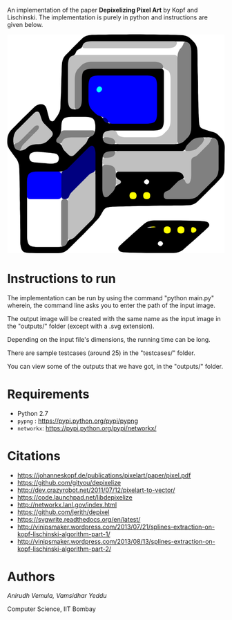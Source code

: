 An implementation of the paper **Depixelizing Pixel Art** by Kopf and Lischinski. The implementation is purely in python and instructions are given below.

![example_image](outputs/win31_setup_input.png)

Instructions to run
===================

The implementation can be run by using the command "python main.py" wherein, the command line asks you to enter the path of the input image.

The output image will be created with the same name as the input image in the "outputs/" folder (except with a .svg extension).

Depending on the input file's dimensions, the running time can be long. 

There are sample testcases (around 25) in the "testcases/" folder.

You can view some of the outputs that we have got, in the "outputs/" folder.

Requirements
============
- Python 2.7
- `pypng` : https://pypi.python.org/pypi/pypng
- `networkx`: https://pypi.python.org/pypi/networkx/

Citations
=========

- https://johanneskopf.de/publications/pixelart/paper/pixel.pdf
- https://github.com/gityou/depixelize
- http://dev.crazyrobot.net/2011/07/12/pixelart-to-vector/
- https://code.launchpad.net/libdepixelize
- http://networkx.lanl.gov/index.html
- https://github.com/jerith/depixel
- https://svgwrite.readthedocs.org/en/latest/
- http://vinipsmaker.wordpress.com/2013/07/21/splines-extraction-on-kopf-lischinski-algorithm-part-1/
- http://vinipsmaker.wordpress.com/2013/08/13/splines-extraction-on-kopf-lischinski-algorithm-part-2/

Authors
=======
*Anirudh Vemula, Vamsidhar Yeddu*

Computer Science, IIT Bombay
